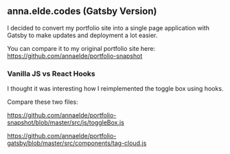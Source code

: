 ## anna.elde.codes (Gatsby Version)

I decided to convert my portfolio site into a single page application with Gatsby to make updates and deployment a lot easier.

You can compare it to my original portfolio site here: https://github.com/annaelde/portfolio-snapshot

### Vanilla JS vs React Hooks

I thought it was interesting how I reimplemented the toggle box using hooks.

Compare these two files:

https://github.com/annaelde/portfolio-snapshot/blob/master/src/js/toggleBox.js

https://github.com/annaelde/portfolio-gatsby/blob/master/src/components/tag-cloud.js